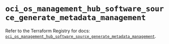 # `oci_os_management_hub_software_source_generate_metadata_management`

Refer to the Terraform Registry for docs: [`oci_os_management_hub_software_source_generate_metadata_management`](https://registry.terraform.io/providers/hashicorp/oci/7.19.0/docs/resources/os_management_hub_software_source_generate_metadata_management).
